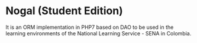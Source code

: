 # Nogal (Student Edition)
It is an ORM implementation in PHP7 based on DAO to be used in the learning environments of the National Learning Service - SENA in Colombia.
